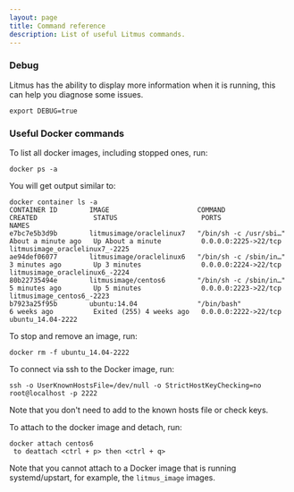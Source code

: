 ```yaml
---
layout: page
title: Command reference
description: List of useful Litmus commands.
---
```


### Debug

Litmus has the ability to display more information when it is running, this can help you diagnose some issues. 

```
export DEBUG=true
```

### Useful Docker commands

To list all docker images, including stopped ones, run:
```
docker ps -a
```

You will get output similar to:

```
docker container ls -a
CONTAINER ID        IMAGE                      COMMAND                  CREATED              STATUS                     PORTS                  NAMES
e7bc7e5b3d9b        litmusimage/oraclelinux7   "/bin/sh -c /usr/sbi…"   About a minute ago   Up About a minute          0.0.0.0:2225->22/tcp   litmusimage_oraclelinux7_-2225
ae94def06077        litmusimage/oraclelinux6   "/bin/sh -c /sbin/in…"   3 minutes ago        Up 3 minutes               0.0.0.0:2224->22/tcp   litmusimage_oraclelinux6_-2224
80b22735494e        litmusimage/centos6        "/bin/sh -c /sbin/in…"   5 minutes ago        Up 5 minutes               0.0.0.0:2223->22/tcp   litmusimage_centos6_-2223
b7923a25f95b        ubuntu:14.04               "/bin/bash"              6 weeks ago          Exited (255) 4 weeks ago   0.0.0.0:2222->22/tcp   ubuntu_14.04-2222
```

To stop and remove an image, run:

```
docker rm -f ubuntu_14.04-2222
```

To connect via ssh to the Docker image, run:

```
ssh -o UserKnownHostsFile=/dev/null -o StrictHostKeyChecking=no root@localhost -p 2222
```

Note that you don't need to add to the known hosts file or check keys.

To attach to the docker image and detach, run:

```
docker attach centos6
 to deattach <ctrl + p> then <ctrl + q>
```

Note that you cannot attach to a Docker image that is running systemd/upstart, for example, the `litmus_image` images.
